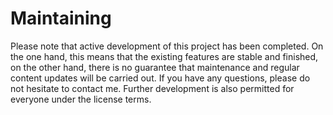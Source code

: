 # Maintaining

Please note that active development of this project has been completed. On the one hand, this means that the existing features are stable and finished, on the other hand, there is no guarantee that maintenance and regular content updates will be carried out. If you have any questions, please do not hesitate to contact me. Further development is also permitted for everyone under the license terms.